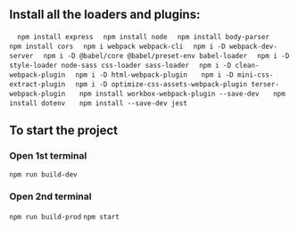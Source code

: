 ## Install all the loaders and plugins:
`	npm install express `
`	npm install node `
`	npm install body-parser `
`	npm install cors ` 
`	npm i webpack webpack-cli `
`	npm i -D webpack-dev-server `
`	npm i -D @babel/core @babel/preset-env babel-loader `
`	npm i -D style-loader node-sass css-loader sass-loader `
`	npm i -D clean-webpack-plugin `
`	npm i -D html-webpack-plugin `
`	npm i -D mini-css-extract-plugin`
`	npm i -D optimize-css-assets-webpack-plugin terser-webpack-plugin `
`	npm install workbox-webpack-plugin --save-dev`
`	npm install dotenv`
`	npm install --save-dev jest`

## To start the project
### Open 1st terminal 
`npm run build-dev`
### Open 2nd terminal 
`npm run build-prod`
`npm start`
